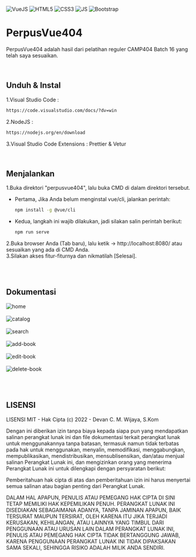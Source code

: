![VueJS](https://img.shields.io/badge/-Vue%20JS-darkcyan?style=flat&logo=vue.js)
![HTML5](https://img.shields.io/badge/-HTML%205-purple.svg?&logo=html5)
![CSS3](https://img.shields.io/badge/-CSS%203-green.svg?&logo=css3)
![JS](https://img.shields.io/badge/-Javascript-brown.svg?&logo=javascript)
![Bootstrap](https://img.shields.io/badge/-Bootstrap%205-white.svg?&logo=bootstrap)

# PerpusVue404
<p>PerpusVue404 adalah hasil dari pelatihan reguler CAMP404 Batch 16 yang telah saya sesuaikan.</p>

<br>

## Unduh & Instal
1.Visual Studio Code :
```bash
https://code.visualstudio.com/docs/?dv=win
```
2.NodeJS :
```bash
https://nodejs.org/en/download
```
3.Visual Studio Code Extensions : Prettier & Vetur

<br>

## Menjalankan
1.Buka direktori "perpusvue404", lalu buka CMD di dalam direktori tersebut.<br>
<ul>
<li>Pertama, Jika Anda belum menginstal vue/cli, jalankan perintah:</li>

````bash
npm install -g @vue/cli
````

<li>Kedua, langkah ini wajib dilakukan, jadi silakan salin perintah berikut:</li>

````bash
npm run serve
````
</ul>
2.Buka browser Anda (Tab baru), lalu ketik -> http://localhost:8080/ atau sesuaikan yang ada di CMD Anda.<br>
3.Silakan akses fitur-fiturnya dan nikmatilah [Selesai].

<br><br>

## Dokumentasi
<img alt="home" src="https://github.com/devancakra/perpusvue404/assets/54527592/c373531d-e6f6-4864-9d09-6232727dcc93"><br><br>
<img alt="catalog" src="https://github.com/devancakra/perpusvue404/assets/54527592/e07a8e77-27d0-47b2-ab63-622fdb922835"><br><br>
<img alt="search" src="https://github.com/devancakra/perpusvue404/assets/54527592/12a27eb6-69ed-435b-85aa-9796e72a7597"><br><br>
<img alt="add-book" src="https://github.com/devancakra/perpusvue404/assets/54527592/8fc42ada-67e7-454f-bc50-84d749428355"><br><br>
<img alt="edit-book" src="https://github.com/devancakra/perpusvue404/assets/54527592/d018dda6-2fe6-42b2-b5e8-82f6472e00c2"><br><br>
<img alt="delete-book" src="https://github.com/devancakra/perpusvue404/assets/54527592/ff7cdd35-c0d2-4a3f-a867-5d0a60efe674"><br>

<br><br>

## LISENSI 
LISENSI MIT - Hak Cipta (c) 2022 - Devan C. M. Wijaya, S.Kom

Dengan ini diberikan izin tanpa biaya kepada siapa pun yang mendapatkan salinan perangkat lunak ini dan file dokumentasi terkait perangkat lunak untuk menggunakannya tanpa batasan, termasuk namun tidak terbatas pada hak untuk menggunakan, menyalin, memodifikasi, menggabungkan, mempublikasikan, mendistribusikan, mensublisensikan, dan/atau menjual salinan Perangkat Lunak ini, dan mengizinkan orang yang menerima Perangkat Lunak ini untuk dilengkapi dengan persyaratan berikut:

Pemberitahuan hak cipta di atas dan pemberitahuan izin ini harus menyertai semua salinan atau bagian penting dari Perangkat Lunak.

DALAM HAL APAPUN, PENULIS ATAU PEMEGANG HAK CIPTA DI SINI TETAP MEMILIKI HAK KEPEMILIKAN PENUH. PERANGKAT LUNAK INI DISEDIAKAN SEBAGAIMANA ADANYA, TANPA JAMINAN APAPUN, BAIK TERSURAT MAUPUN TERSIRAT, OLEH KARENA ITU JIKA TERJADI KERUSAKAN, KEHILANGAN, ATAU LAINNYA YANG TIMBUL DARI PENGGUNAAN ATAU URUSAN LAIN DALAM PERANGKAT LUNAK INI, PENULIS ATAU PEMEGANG HAK CIPTA TIDAK BERTANGGUNG JAWAB, KARENA PENGGUNAAN PERANGKAT LUNAK INI TIDAK DIPAKSAKAN SAMA SEKALI, SEHINGGA RISIKO ADALAH MILIK ANDA SENDIRI.
